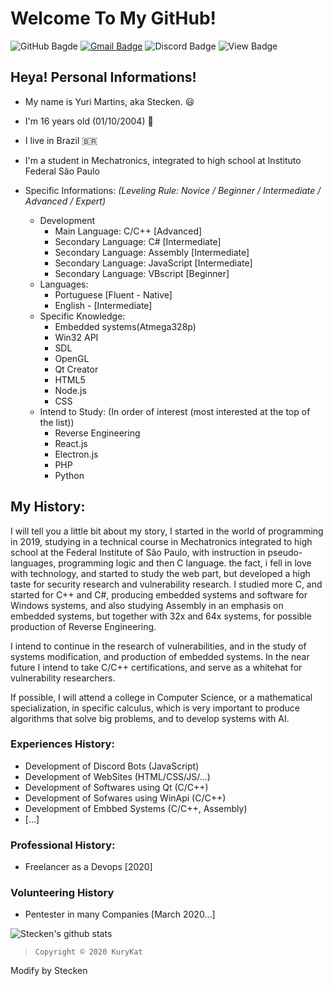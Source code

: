 # Welcome To My GitHub!
  
![GitHub Bagde](https://img.shields.io/badge/-Follow%20Me!-8b0000?style=flat-square&labelColor=8b0000&logo=github&logoColor=white)
[![Gmail Badge](https://img.shields.io/badge/-devfullstackbr@gmail.com-8b0000?style=flat-square&labelColor=8b0000&logo=Gmail&logoColor=white&link=mailto:devfullstackbr@gmail.com)](mailto:devfullstackbr@gmail.com)
![Discord Badge](https://img.shields.io/badge/-@Stecken%234969-8b0000?style=flat-square&labelColor=8b0000&logo=discord&logoColor=white)
![View Badge](https://komarev.com/ghpvc/?username=Stecken&style=flat-square&color=8b0000)
## Heya! Personal Informations!
- My name is Yuri Martins, aka Stecken. 😃
- I'm 16 years old (01/10/2004) 🎉
- I live in Brazil 🇧🇷
- I'm a student in Mechatronics, integrated to high school at Instituto Federal São Paulo
  
- Specific Informations:
*(Leveling Rule: Novice / Beginner / Intermediate / Advanced / Expert)*
  - Development
    - Main Language: C/C++ [Advanced]
    - Secondary Language: C# [Intermediate]
    - Secondary Language: Assembly [Intermediate]
    - Secondary Language: JavaScript [Intermediate]
    - Secondary Language: VBscript [Beginner]
  - Languages:
    - Portuguese [Fluent - Native]
    - English - [Intermediate]
  - Specific Knowledge:
    - Embedded systems(Atmega328p)
    - Win32 API
    - SDL
    - OpenGL
    - Qt Creator
    - HTML5
    - Node.js
    - CSS
  - Intend to Study: (In order of interest (most interested at the top of the list))
    - Reverse Engineering
    - React.js
    - Electron.js 
    - PHP 
    - Python
    
## My History:

I will tell you a little bit about my story, I started in the world of programming in 2019, studying in a technical course in Mechatronics integrated to high school at the Federal Institute of São Paulo, with instruction in pseudo-languages, programming logic and then C language. the fact, i fell in love with technology, and started to study the web part, but developed a high taste for security research and vulnerability research. I studied more C, and started for C++ and C#, producing embedded systems and software for Windows systems, and also studying Assembly in an emphasis on embedded systems, but together with 32x and 64x systems, for possible production of Reverse Engineering.

I intend to continue in the research of vulnerabilities, and in the study of systems modification, and production of embedded systems. In the near future I intend to take C/C++ certifications, and serve as a whitehat for vulnerability researchers.

If possible, I will attend a college in Computer Science, or a mathematical specialization, in specific calculus, which is very important to produce algorithms that solve big problems, and to develop systems with AI.

### Experiences History:
- Development of Discord Bots (JavaScript)
- Development of WebSites (HTML/CSS/JS/...)
- Development of Softwares using Qt (C/C++)
- Development of Sofwares using WinApi (C/C++)
- Development of Embbed Systems (C/C++, Assembly)
- [...]

### Professional History:
- Freelancer as a Devops [2020]

### Volunteering History
- Pentester in  many Companies [March 2020...]

![Stecken's github stats](https://github-readme-stats.vercel.app/api?username=Stecken&show_icons=true&theme=radical)

>     Copyright © 2020 KuryKat
Modify by Stecken
